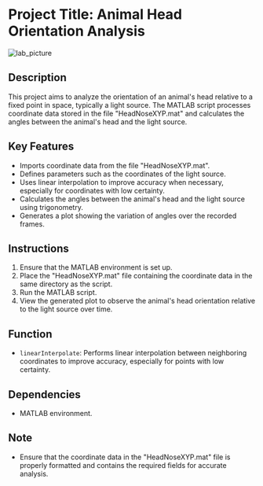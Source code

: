 # Project Title: Animal Head Orientation Analysis

![lab_picture](https://github.com/FilipK206/MATLAB_Animal_Head_Orientation_Script/assets/109867923/70a90b5c-8133-4727-af9c-d80a39b8403d)


## Description

This project aims to analyze the orientation of an animal's head relative to a fixed point in space, typically a light source. The MATLAB script processes coordinate data stored in the file "HeadNoseXYP.mat" and calculates the angles between the animal's head and the light source.

## Key Features

- Imports coordinate data from the file "HeadNoseXYP.mat".
- Defines parameters such as the coordinates of the light source.
- Uses linear interpolation to improve accuracy when necessary, especially for coordinates with low certainty.
- Calculates the angles between the animal's head and the light source using trigonometry.
- Generates a plot showing the variation of angles over the recorded frames.

## Instructions

1. Ensure that the MATLAB environment is set up.
2. Place the "HeadNoseXYP.mat" file containing the coordinate data in the same directory as the script.
3. Run the MATLAB script.
4. View the generated plot to observe the animal's head orientation relative to the light source over time.

## Function

- `linearInterpolate`: Performs linear interpolation between neighboring coordinates to improve accuracy, especially for points with low certainty.

## Dependencies

- MATLAB environment.

## Note

- Ensure that the coordinate data in the "HeadNoseXYP.mat" file is properly formatted and contains the required fields for accurate analysis.
